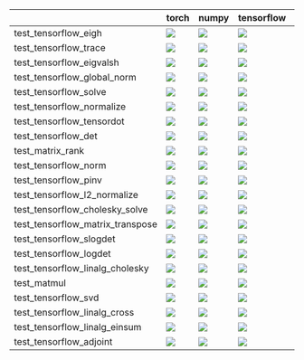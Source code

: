 |                                  | torch                                                                                                                                                                                  | numpy                                                                                                                                                                                  | tensorflow                                                                                                                                                                             | jax                                                                                                                                                                                    |
|:---------------------------------|:---------------------------------------------------------------------------------------------------------------------------------------------------------------------------------------|:---------------------------------------------------------------------------------------------------------------------------------------------------------------------------------------|:---------------------------------------------------------------------------------------------------------------------------------------------------------------------------------------|:---------------------------------------------------------------------------------------------------------------------------------------------------------------------------------------|
| test_tensorflow_eigh             | <a href="https://github.com/unifyai/ivy/actions/runs/4580650808/jobs/8089568113" rel="noopener noreferrer" target="_blank"><img src=https://img.shields.io/badge/-failure-red></a>     | <a href="https://github.com/unifyai/ivy/actions/runs/4580650808/jobs/8089568113" rel="noopener noreferrer" target="_blank"><img src=https://img.shields.io/badge/-failure-red></a>     | <a href="https://github.com/unifyai/ivy/actions/runs/4580650808/jobs/8089568113" rel="noopener noreferrer" target="_blank"><img src=https://img.shields.io/badge/-success-success></a> | <a href="https://github.com/unifyai/ivy/actions/runs/4580650808/jobs/8089568113" rel="noopener noreferrer" target="_blank"><img src=https://img.shields.io/badge/-failure-red></a>     |
| test_tensorflow_trace            | <a href="https://github.com/unifyai/ivy/actions/runs/4510232164/jobs/7940937665" rel="noopener noreferrer" target="_blank"><img src=https://img.shields.io/badge/-success-success></a> | <a href="https://github.com/unifyai/ivy/actions/runs/4526526681/jobs/7971753968" rel="noopener noreferrer" target="_blank"><img src=https://img.shields.io/badge/-success-success></a> | <a href="https://github.com/unifyai/ivy/actions/runs/4528768598/jobs/7975848427" rel="noopener noreferrer" target="_blank"><img src=https://img.shields.io/badge/-success-success></a> | <a href="https://github.com/unifyai/ivy/actions/runs/4510232164/jobs/7940937665" rel="noopener noreferrer" target="_blank"><img src=https://img.shields.io/badge/-success-success></a> |
| test_tensorflow_eigvalsh         | <a href="https://github.com/unifyai/ivy/actions/runs/4580650808/jobs/8089568113" rel="noopener noreferrer" target="_blank"><img src=https://img.shields.io/badge/-success-success></a> | <a href="https://github.com/unifyai/ivy/actions/runs/4580650808/jobs/8089568113" rel="noopener noreferrer" target="_blank"><img src=https://img.shields.io/badge/-success-success></a> | <a href="https://github.com/unifyai/ivy/actions/runs/4580650808/jobs/8089568113" rel="noopener noreferrer" target="_blank"><img src=https://img.shields.io/badge/-success-success></a> | <a href="https://github.com/unifyai/ivy/actions/runs/4580650808/jobs/8089568113" rel="noopener noreferrer" target="_blank"><img src=https://img.shields.io/badge/-failure-red></a>     |
| test_tensorflow_global_norm      | <a href="https://github.com/unifyai/ivy/actions/runs/4580650808/jobs/8089568113" rel="noopener noreferrer" target="_blank"><img src=https://img.shields.io/badge/-success-success></a> | <a href="https://github.com/unifyai/ivy/actions/runs/4580650808/jobs/8089568113" rel="noopener noreferrer" target="_blank"><img src=https://img.shields.io/badge/-success-success></a> | <a href="https://github.com/unifyai/ivy/actions/runs/4580650808/jobs/8089568113" rel="noopener noreferrer" target="_blank"><img src=https://img.shields.io/badge/-success-success></a> | <a href="https://github.com/unifyai/ivy/actions/runs/4580650808/jobs/8089568113" rel="noopener noreferrer" target="_blank"><img src=https://img.shields.io/badge/-success-success></a> |
| test_tensorflow_solve            | <a href="https://github.com/unifyai/ivy/actions/runs/4510232164/jobs/7940937665" rel="noopener noreferrer" target="_blank"><img src=https://img.shields.io/badge/-failure-red></a>     | <a href="https://github.com/unifyai/ivy/actions/runs/4510232164/jobs/7940937665" rel="noopener noreferrer" target="_blank"><img src=https://img.shields.io/badge/-failure-red></a>     | <a href="https://github.com/unifyai/ivy/actions/runs/4510232164/jobs/7940937665" rel="noopener noreferrer" target="_blank"><img src=https://img.shields.io/badge/-failure-red></a>     | <a href="https://github.com/unifyai/ivy/actions/runs/4510232164/jobs/7940937665" rel="noopener noreferrer" target="_blank"><img src=https://img.shields.io/badge/-failure-red></a>     |
| test_tensorflow_normalize        | <a href="https://github.com/unifyai/ivy/actions/runs/4579675111/jobs/8087684332" rel="noopener noreferrer" target="_blank"><img src=https://img.shields.io/badge/-success-success></a> | <a href="https://github.com/unifyai/ivy/actions/runs/4579675111/jobs/8087684332" rel="noopener noreferrer" target="_blank"><img src=https://img.shields.io/badge/-success-success></a> | <a href="https://github.com/unifyai/ivy/actions/runs/4579675111/jobs/8087684332" rel="noopener noreferrer" target="_blank"><img src=https://img.shields.io/badge/-success-success></a> | <a href="https://github.com/unifyai/ivy/actions/runs/4579675111/jobs/8087684332" rel="noopener noreferrer" target="_blank"><img src=https://img.shields.io/badge/-success-success></a> |
| test_tensorflow_tensordot        | <a href="https://github.com/unifyai/ivy/actions/runs/4510232164/jobs/7940937665" rel="noopener noreferrer" target="_blank"><img src=https://img.shields.io/badge/-failure-red></a>     | <a href="https://github.com/unifyai/ivy/actions/runs/4510232164/jobs/7940937665" rel="noopener noreferrer" target="_blank"><img src=https://img.shields.io/badge/-success-success></a> | <a href="https://github.com/unifyai/ivy/actions/runs/4510232164/jobs/7940937665" rel="noopener noreferrer" target="_blank"><img src=https://img.shields.io/badge/-success-success></a> | <a href="https://github.com/unifyai/ivy/actions/runs/4510232164/jobs/7940937665" rel="noopener noreferrer" target="_blank"><img src=https://img.shields.io/badge/-success-success></a> |
| test_tensorflow_det              | <a href="https://github.com/unifyai/ivy/actions/runs/4580650808/jobs/8089568113" rel="noopener noreferrer" target="_blank"><img src=https://img.shields.io/badge/-success-success></a> | <a href="https://github.com/unifyai/ivy/actions/runs/4580650808/jobs/8089568113" rel="noopener noreferrer" target="_blank"><img src=https://img.shields.io/badge/-success-success></a> | <a href="https://github.com/unifyai/ivy/actions/runs/4580650808/jobs/8089568113" rel="noopener noreferrer" target="_blank"><img src=https://img.shields.io/badge/-success-success></a> | <a href="https://github.com/unifyai/ivy/actions/runs/4580650808/jobs/8089568113" rel="noopener noreferrer" target="_blank"><img src=https://img.shields.io/badge/-success-success></a> |
| test_matrix_rank                 | <a href="https://github.com/unifyai/ivy/actions/runs/4580650808/jobs/8089568113" rel="noopener noreferrer" target="_blank"><img src=https://img.shields.io/badge/-success-success></a> | <a href="https://github.com/unifyai/ivy/actions/runs/4580650808/jobs/8089568113" rel="noopener noreferrer" target="_blank"><img src=https://img.shields.io/badge/-success-success></a> | <a href="https://github.com/unifyai/ivy/actions/runs/4580650808/jobs/8089568113" rel="noopener noreferrer" target="_blank"><img src=https://img.shields.io/badge/-success-success></a> | <a href="https://github.com/unifyai/ivy/actions/runs/4580650808/jobs/8089568113" rel="noopener noreferrer" target="_blank"><img src=https://img.shields.io/badge/-success-success></a> |
| test_tensorflow_norm             | <a href="https://github.com/unifyai/ivy/actions/runs/4579675111/jobs/8087684332" rel="noopener noreferrer" target="_blank"><img src=https://img.shields.io/badge/-success-success></a> | <a href="https://github.com/unifyai/ivy/actions/runs/4579675111/jobs/8087684332" rel="noopener noreferrer" target="_blank"><img src=https://img.shields.io/badge/-success-success></a> | <a href="https://github.com/unifyai/ivy/actions/runs/4579675111/jobs/8087684332" rel="noopener noreferrer" target="_blank"><img src=https://img.shields.io/badge/-success-success></a> | <a href="https://github.com/unifyai/ivy/actions/runs/4579675111/jobs/8087684332" rel="noopener noreferrer" target="_blank"><img src=https://img.shields.io/badge/-success-success></a> |
| test_tensorflow_pinv             | <a href="https://github.com/unifyai/ivy/actions/runs/4510232164/jobs/7940937665" rel="noopener noreferrer" target="_blank"><img src=https://img.shields.io/badge/-failure-red></a>     | <a href="https://github.com/unifyai/ivy/actions/runs/4510232164/jobs/7940937665" rel="noopener noreferrer" target="_blank"><img src=https://img.shields.io/badge/-failure-red></a>     | <a href="https://github.com/unifyai/ivy/actions/runs/4510232164/jobs/7940937665" rel="noopener noreferrer" target="_blank"><img src=https://img.shields.io/badge/-success-success></a> | <a href="https://github.com/unifyai/ivy/actions/runs/4510232164/jobs/7940937665" rel="noopener noreferrer" target="_blank"><img src=https://img.shields.io/badge/-failure-red></a>     |
| test_tensorflow_l2_normalize     | <a href="https://github.com/unifyai/ivy/actions/runs/4580650808/jobs/8089568113" rel="noopener noreferrer" target="_blank"><img src=https://img.shields.io/badge/-success-success></a> | <a href="https://github.com/unifyai/ivy/actions/runs/4580650808/jobs/8089568113" rel="noopener noreferrer" target="_blank"><img src=https://img.shields.io/badge/-success-success></a> | <a href="https://github.com/unifyai/ivy/actions/runs/4580650808/jobs/8089568113" rel="noopener noreferrer" target="_blank"><img src=https://img.shields.io/badge/-success-success></a> | <a href="https://github.com/unifyai/ivy/actions/runs/4580650808/jobs/8089568113" rel="noopener noreferrer" target="_blank"><img src=https://img.shields.io/badge/-success-success></a> |
| test_tensorflow_cholesky_solve   | <a href="https://github.com/unifyai/ivy/actions/runs/4580650808/jobs/8089568113" rel="noopener noreferrer" target="_blank"><img src=https://img.shields.io/badge/-success-success></a> | <a href="https://github.com/unifyai/ivy/actions/runs/4580650808/jobs/8089568113" rel="noopener noreferrer" target="_blank"><img src=https://img.shields.io/badge/-success-success></a> | <a href="https://github.com/unifyai/ivy/actions/runs/4580650808/jobs/8089568113" rel="noopener noreferrer" target="_blank"><img src=https://img.shields.io/badge/-success-success></a> | <a href="https://github.com/unifyai/ivy/actions/runs/4580650808/jobs/8089568113" rel="noopener noreferrer" target="_blank"><img src=https://img.shields.io/badge/-failure-red></a>     |
| test_tensorflow_matrix_transpose | <a href="https://github.com/unifyai/ivy/actions/runs/4579675111/jobs/8087684332" rel="noopener noreferrer" target="_blank"><img src=https://img.shields.io/badge/-success-success></a> | <a href="https://github.com/unifyai/ivy/actions/runs/4579675111/jobs/8087684332" rel="noopener noreferrer" target="_blank"><img src=https://img.shields.io/badge/-success-success></a> | <a href="https://github.com/unifyai/ivy/actions/runs/4579675111/jobs/8087684332" rel="noopener noreferrer" target="_blank"><img src=https://img.shields.io/badge/-success-success></a> | <a href="https://github.com/unifyai/ivy/actions/runs/4579675111/jobs/8087684332" rel="noopener noreferrer" target="_blank"><img src=https://img.shields.io/badge/-success-success></a> |
| test_tensorflow_slogdet          | <a href="https://github.com/unifyai/ivy/actions/runs/4510232164/jobs/7940937665" rel="noopener noreferrer" target="_blank"><img src=https://img.shields.io/badge/-failure-red></a>     | <a href="https://github.com/unifyai/ivy/actions/runs/4510232164/jobs/7940937665" rel="noopener noreferrer" target="_blank"><img src=https://img.shields.io/badge/-failure-red></a>     | <a href="https://github.com/unifyai/ivy/actions/runs/4510232164/jobs/7940937665" rel="noopener noreferrer" target="_blank"><img src=https://img.shields.io/badge/-success-success></a> | <a href="https://github.com/unifyai/ivy/actions/runs/4510232164/jobs/7940937665" rel="noopener noreferrer" target="_blank"><img src=https://img.shields.io/badge/-failure-red></a>     |
| test_tensorflow_logdet           | <a href="https://github.com/unifyai/ivy/actions/runs/4579675111/jobs/8087684332" rel="noopener noreferrer" target="_blank"><img src=https://img.shields.io/badge/-success-success></a> | <a href="https://github.com/unifyai/ivy/actions/runs/4579675111/jobs/8087684332" rel="noopener noreferrer" target="_blank"><img src=https://img.shields.io/badge/-success-success></a> | <a href="https://github.com/unifyai/ivy/actions/runs/4579675111/jobs/8087684332" rel="noopener noreferrer" target="_blank"><img src=https://img.shields.io/badge/-success-success></a> | <a href="https://github.com/unifyai/ivy/actions/runs/4579675111/jobs/8087684332" rel="noopener noreferrer" target="_blank"><img src=https://img.shields.io/badge/-success-success></a> |
| test_tensorflow_linalg_cholesky  | <a href="https://github.com/unifyai/ivy/actions/runs/4580650808/jobs/8089568113" rel="noopener noreferrer" target="_blank"><img src=https://img.shields.io/badge/-success-success></a> | <a href="https://github.com/unifyai/ivy/actions/runs/4580650808/jobs/8089568113" rel="noopener noreferrer" target="_blank"><img src=https://img.shields.io/badge/-success-success></a> | <a href="https://github.com/unifyai/ivy/actions/runs/4580650808/jobs/8089568113" rel="noopener noreferrer" target="_blank"><img src=https://img.shields.io/badge/-success-success></a> | <a href="https://github.com/unifyai/ivy/actions/runs/4580650808/jobs/8089568113" rel="noopener noreferrer" target="_blank"><img src=https://img.shields.io/badge/-success-success></a> |
| test_matmul                      | <a href="https://github.com/unifyai/ivy/actions/runs/4580650808/jobs/8089568113" rel="noopener noreferrer" target="_blank"><img src=https://img.shields.io/badge/-success-success></a> | <a href="https://github.com/unifyai/ivy/actions/runs/4580650808/jobs/8089568113" rel="noopener noreferrer" target="_blank"><img src=https://img.shields.io/badge/-success-success></a> | <a href="https://github.com/unifyai/ivy/actions/runs/4580650808/jobs/8089568113" rel="noopener noreferrer" target="_blank"><img src=https://img.shields.io/badge/-success-success></a> | <a href="https://github.com/unifyai/ivy/actions/runs/4580650808/jobs/8089568113" rel="noopener noreferrer" target="_blank"><img src=https://img.shields.io/badge/-success-success></a> |
| test_tensorflow_svd              | <a href="https://github.com/unifyai/ivy/actions/runs/4510232164/jobs/7940937665" rel="noopener noreferrer" target="_blank"><img src=https://img.shields.io/badge/-success-success></a> | <a href="https://github.com/unifyai/ivy/actions/runs/4510232164/jobs/7940937665" rel="noopener noreferrer" target="_blank"><img src=https://img.shields.io/badge/-success-success></a> | <a href="https://github.com/unifyai/ivy/actions/runs/4510232164/jobs/7940937665" rel="noopener noreferrer" target="_blank"><img src=https://img.shields.io/badge/-success-success></a> | <a href="https://github.com/unifyai/ivy/actions/runs/4510232164/jobs/7940937665" rel="noopener noreferrer" target="_blank"><img src=https://img.shields.io/badge/-success-success></a> |
| test_tensorflow_linalg_cross     | <a href="https://github.com/unifyai/ivy/actions/runs/4580650808/jobs/8089568113" rel="noopener noreferrer" target="_blank"><img src=https://img.shields.io/badge/-success-success></a> | <a href="https://github.com/unifyai/ivy/actions/runs/4580650808/jobs/8089568113" rel="noopener noreferrer" target="_blank"><img src=https://img.shields.io/badge/-success-success></a> | <a href="https://github.com/unifyai/ivy/actions/runs/4580650808/jobs/8089568113" rel="noopener noreferrer" target="_blank"><img src=https://img.shields.io/badge/-success-success></a> | <a href="https://github.com/unifyai/ivy/actions/runs/4580650808/jobs/8089568113" rel="noopener noreferrer" target="_blank"><img src=https://img.shields.io/badge/-success-success></a> |
| test_tensorflow_linalg_einsum    | <a href="https://github.com/unifyai/ivy/actions/runs/4579675111/jobs/8087684332" rel="noopener noreferrer" target="_blank"><img src=https://img.shields.io/badge/-success-success></a> | <a href="https://github.com/unifyai/ivy/actions/runs/4579675111/jobs/8087684332" rel="noopener noreferrer" target="_blank"><img src=https://img.shields.io/badge/-success-success></a> | <a href="https://github.com/unifyai/ivy/actions/runs/4579675111/jobs/8087684332" rel="noopener noreferrer" target="_blank"><img src=https://img.shields.io/badge/-success-success></a> | <a href="https://github.com/unifyai/ivy/actions/runs/4579675111/jobs/8087684332" rel="noopener noreferrer" target="_blank"><img src=https://img.shields.io/badge/-success-success></a> |
| test_tensorflow_adjoint          | <a href="https://github.com/unifyai/ivy/actions/runs/4580650808/jobs/8089568113" rel="noopener noreferrer" target="_blank"><img src=https://img.shields.io/badge/-success-success></a> | <a href="https://github.com/unifyai/ivy/actions/runs/4580650808/jobs/8089568113" rel="noopener noreferrer" target="_blank"><img src=https://img.shields.io/badge/-success-success></a> | <a href="https://github.com/unifyai/ivy/actions/runs/4580650808/jobs/8089568113" rel="noopener noreferrer" target="_blank"><img src=https://img.shields.io/badge/-success-success></a> | <a href="https://github.com/unifyai/ivy/actions/runs/4580650808/jobs/8089568113" rel="noopener noreferrer" target="_blank"><img src=https://img.shields.io/badge/-success-success></a> |